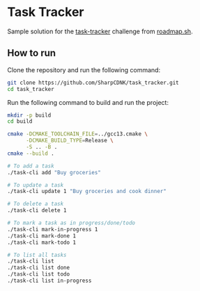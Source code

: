# Task Tracker

Sample solution for the [task-tracker](https://roadmap.sh/projects/task-tracker) challenge from [roadmap.sh](https://roadmap.sh/).

## How to run

Clone the repository and run the following command:

```bash
git clone https://github.com/SharpCDNK/task_tracker.git
cd task_tracker
```

Run the following command to build and run the project:

```bash
mkdir -p build
cd build

cmake -DCMAKE_TOOLCHAIN_FILE=../gcc13.cmake \
      -DCMAKE_BUILD_TYPE=Release \
      -S .. -B .
cmake --build .

# To add a task
./task-cli add "Buy groceries"

# To update a task
./task-cli update 1 "Buy groceries and cook dinner"

# To delete a task
./task-cli delete 1

# To mark a task as in progress/done/todo
./task-cli mark-in-progress 1
./task-cli mark-done 1
./task-cli mark-todo 1

# To list all tasks
./task-cli list
./task-cli list done
./task-cli list todo
./task-cli list in-progress
```
